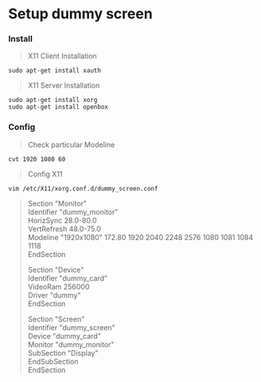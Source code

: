 # Setup dummy screen
### Install
>X11 Client Installation
```
sudo apt-get install xauth
```
>X11 Server Installation
```
sudo apt-get install xorg
sudo apt-get install openbox
```
### Config
>Check particular Modeline
```
cvt 1920 1080 60
```
>Config X11
```
vim /etc/X11/xorg.conf.d/dummy_screen.conf
```
>Section "Monitor"  
>        Identifier "dummy_monitor"  
>        HorizSync 28.0-80.0  
>        VertRefresh 48.0-75.0  
>        Modeline "1920x1080" 172.80 1920 2040 2248 2576 1080 1081 1084 1118  
>EndSection  
>  
>Section "Device"  
>        Identifier "dummy_card"  
>        VideoRam 256000  
>        Driver "dummy"  
>EndSection  
>  
>Section "Screen"  
>        Identifier "dummy_screen"  
>        Device "dummy_card"  
>        Monitor "dummy_monitor"  
>        SubSection "Display"  
>        EndSubSection  
>EndSection  
